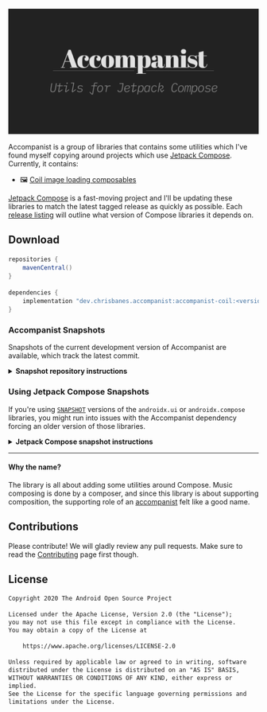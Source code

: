 ![Accompanist logo](./images/social.png)

Accompanist is a group of libraries that contains some utilities which I've found myself copying around projects which use [Jetpack Compose][compose]. Currently, it contains:

 * 🖼️ [Coil image loading composables](./coil/README.md)

[Jetpack Compose][compose] is a fast-moving project and I'll be updating these libraries to match the
latest tagged release as quickly as possible. Each [release listing](https://github.com/chrisbanes/accompanist/releases) will outline what version of Compose libraries it depends on.

## Download

```groovy
repositories {
    mavenCentral()
}

dependencies {
    implementation "dev.chrisbanes.accompanist:accompanist-coil:<version>"
}
```

### Accompanist Snapshots

Snapshots of the current development version of Accompanist are available, which track the latest commit.

<details><summary><strong>Snapshot repository instructions</strong></summary>

The snapshots are deployed to Sonatype's `snapshots` [repository][snap]:

```groovy
repositories {
    // ...
    maven { url 'https://oss.sonatype.org/content/repositories/snapshots' }
}

dependencies {
    // Check the latest SNAPSHOT version from the link above
    classpath 'dev.chrisbanes.accompanist:accompanist-mdc-theme:vXXX-SNAPSHOT'
    classpath 'dev.chrisbanes.accompanist:accompanist-coil:vXXX-SNAPSHOT'
}
```

You might see a number of different versioned snapshots. If we use an example:

* `0.1.5-SNAPSHOT` is a build from the `main` branch, and depends on the latest tagged Jetpack Compose release (i.e. [dev12](https://developer.android.com/jetpack/androidx/releases/ui#0.1.0-dev12)).
* `0.1.5.ui-6574163-SNAPSHOT` is a build from the `snapshot` branch. This depends on the [SNAPSHOT build](https://androidx.dev) of Jetpack Compose from build 6574163. You should only use these if you are using Jetpack Compose snapshot versions (see below).

</details>

### Using Jetpack Compose Snapshots

If you're using [`SNAPSHOT`](https://androidx.dev) versions of the `androidx.ui`
or `androidx.compose` libraries, you might run into issues with the Accompanist dependency forcing an older version of those libraries.

<details><summary><strong>Jetpack Compose snapshot instructions</strong></summary>

I do publish snapshot versions of Accompanist which depend on recent Jetpack Compose SNAPSHOT repositories. To find a recent build, look through the [snapshot repository][snap] for any versions in the scheme `x.x.x.ui-YYYY-SNAPSHOT` (for example: `0.1.5.ui-6574163-SNAPSHOT`). The `YYYY` in the scheme is the snapshot build being used from [AndroidX](https://androidx.dev) (from the example: build [`6574163`](https://androidx.dev/snapshots/builds/6574163/artifacts)). You can then use the steps above to setup the Accompanist snapshot repositories.

I update these builds regularly, but there's no guarantee that I will create one for a given build number.

</details>

---

#### Why the name?

The library is all about adding some utilities around Compose. Music composing is done by a
composer, and since this library is about supporting composition, the supporting role of an [accompanist](https://en.wikipedia.org/wiki/Accompaniment) felt like a good name.

## Contributions

Please contribute! We will gladly review any pull requests.
Make sure to read the [Contributing](CONTRIBUTING.md) page first though.

## License

```
Copyright 2020 The Android Open Source Project
 
Licensed under the Apache License, Version 2.0 (the "License");
you may not use this file except in compliance with the License.
You may obtain a copy of the License at

    https://www.apache.org/licenses/LICENSE-2.0

Unless required by applicable law or agreed to in writing, software
distributed under the License is distributed on an "AS IS" BASIS,
WITHOUT WARRANTIES OR CONDITIONS OF ANY KIND, either express or implied.
See the License for the specific language governing permissions and
limitations under the License.
```

[compose]: https://developer.android.com/jetpack/compose
[snap]: https://oss.sonatype.org/content/repositories/snapshots/dev/chrisbanes/accompanist/
[mdc]: https://material.io/develop/android/
